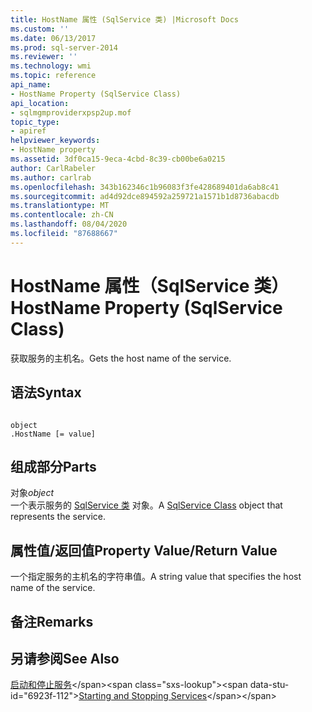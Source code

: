 ```yaml
---
title: HostName 属性 (SqlService 类) |Microsoft Docs
ms.custom: ''
ms.date: 06/13/2017
ms.prod: sql-server-2014
ms.reviewer: ''
ms.technology: wmi
ms.topic: reference
api_name:
- HostName Property (SqlService Class)
api_location:
- sqlmgmproviderxpsp2up.mof
topic_type:
- apiref
helpviewer_keywords:
- HostName property
ms.assetid: 3df0ca15-9eca-4cbd-8c39-cb00be6a0215
author: CarlRabeler
ms.author: carlrab
ms.openlocfilehash: 343b162346c1b96083f3fe428689401da6ab8c41
ms.sourcegitcommit: ad4d92dce894592a259721a1571b1d8736abacdb
ms.translationtype: MT
ms.contentlocale: zh-CN
ms.lasthandoff: 08/04/2020
ms.locfileid: "87688667"
---
```

# <a name="hostname-property-sqlservice-class"></a><span data-ttu-id="6923f-102">HostName 属性（SqlService 类）</span><span class="sxs-lookup"><span data-stu-id="6923f-102">HostName Property (SqlService Class)</span></span>
  <span data-ttu-id="6923f-103">获取服务的主机名。</span><span class="sxs-lookup"><span data-stu-id="6923f-103">Gets the host name of the service.</span></span>  
  
## <a name="syntax"></a><span data-ttu-id="6923f-104">语法</span><span class="sxs-lookup"><span data-stu-id="6923f-104">Syntax</span></span>  
  
```  
  
object  
.HostName [= value]  
```  
  
## <a name="parts"></a><span data-ttu-id="6923f-105">组成部分</span><span class="sxs-lookup"><span data-stu-id="6923f-105">Parts</span></span>  
 <span data-ttu-id="6923f-106">对象</span><span class="sxs-lookup"><span data-stu-id="6923f-106">*object*</span></span>  
 <span data-ttu-id="6923f-107">一个表示服务的 [SqlService 类](sqlservice-class.md) 对象。</span><span class="sxs-lookup"><span data-stu-id="6923f-107">A [SqlService Class](sqlservice-class.md) object that represents the service.</span></span>  
  
## <a name="property-valuereturn-value"></a><span data-ttu-id="6923f-108">属性值/返回值</span><span class="sxs-lookup"><span data-stu-id="6923f-108">Property Value/Return Value</span></span>  
 <span data-ttu-id="6923f-109">一个指定服务的主机名的字符串值。</span><span class="sxs-lookup"><span data-stu-id="6923f-109">A string value that specifies the host name of the service.</span></span>  
  
## <a name="remarks"></a><span data-ttu-id="6923f-110">备注</span><span class="sxs-lookup"><span data-stu-id="6923f-110">Remarks</span></span>  
  
## <a name="see-also"></a><span data-ttu-id="6923f-111">另请参阅</span><span class="sxs-lookup"><span data-stu-id="6923f-111">See Also</span></span>  
 <span data-ttu-id="6923f-112">[启动和停止服务](https://technet.microsoft.com/library/ms174886\(v=sql.105\).aspx)</span><span class="sxs-lookup"><span data-stu-id="6923f-112">[Starting and Stopping Services](https://technet.microsoft.com/library/ms174886\(v=sql.105\).aspx)</span></span>  
  
  
